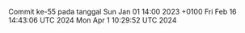Commit ke-55 pada tanggal Sun Jan 01 14:00 2023 +0100
Fri Feb 16 14:43:06 UTC 2024
Mon Apr  1 10:29:52 UTC 2024
